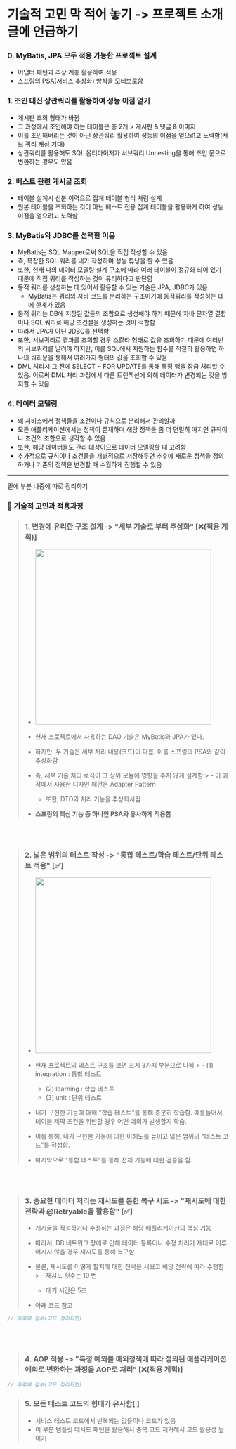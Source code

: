 # 기술적 고민 막 적어 놓기 -> 프로젝트 소개 글에 언급하기 

### 0. MyBatis, JPA 모두 적용 가능한 프로젝트 설계
- 어댑터 패턴과 추상 계층 활용하여 적용
- 스프링의 PSA(서비스 추상화) 방식을 모티브로함

### 1. 조인 대신 상관쿼리를 활용하여 성능 이점 얻기
- 게시판 조회 형태가 바뀜
- 그 과정에서 조인해야 하는 테이블은 총 2개 > 게시판 & 댓글 & 이미지
- 이를 조인해버리는 것이 아닌 상관쿼리 활용하여 성능의 이점을 얻으려고 노력함(서브 쿼리 캐싱 기대)
- 상관쿼리를 활용해도 SQL 옵티마이저가 서브쿼리 Unnesting을 통해 조인 문으로 변환하는 경우도 있음 

### 2. 베스트 관련 게시글 조회
- 테이블 설계시 선분 이력으로 집계 테이블 형식 처럼 설계
- 원본 테이블을 조회하는 것이 아닌 베스트 전용 집계 테이블을 활용하게 하여 성능 이점을 얻으려고 노력함

### 3. MyBatis와 JDBC를 선택한 이유
- MyBatis는 SQL Mapper로써 SQL을 직접 작성할 수 있음
- 즉, 복잡한 SQL 쿼리를 내가 작성하며 성능 튜닝을 할 수 있음
- 또한, 현재 나의 데이터 모델링 설계 구조에 따라 여러 테이블이 정규화 되어 있기 때문에 직접 쿼리를 작성하는 것이 유리하다고 판단함
- 동적 쿼리를 생성하는 데 있어서 활용할 수 있는 기술은 JPA, JDBC가 있음
  - MyBatis는 쿼리와 자바 코드를 분리하는 구조이기에 동적쿼리를 작성하는 데에 한계가 있음
- 동적 쿼리는 DB에 저장된 값들의 조합으로 생성해야 하기 때문에 자바 문자열 결합이나 SQL 쿼리로 해당 조건절을 생성하는 것이 적합함
- 따라서 JPA가 아닌 JDBC를 선택함 
- 또한, 서브쿼리로 결과를 조회할 경우 스칼라 형태로 값을 조회하기 때문에 여러번의 서브쿼리를 날려야 하지만, 이를 SQL에서 지원하는 함수를 적절히 활용하면 하나의 쿼리문을 통해서 여러가지 형태의 값을 조회할 수 있음
- DML 처리시 그 전에 SELECT ~ FOR UPDATE를 통해 특정 행을 잠금 처리할 수 있음. 이로써 DML 처리 과정에서 다른 트랜잭션에 의해 데이터가 변경되는 것을 방지할 수 있음

### 4. 데이터 모델링
- 왜 서비스에서 정책들을 조건이나 규칙으로 분리해서 관리할까
- 모든 애플리케이션에서는 정책이 존재하며 해당 정책을 좀 더 면밀히 따지면 규칙이나 조건의 조합으로 생각할 수 있음
- 또한, 해당 데이터들도 관리 대상이므로 데이터 모델링할 때 고려함 
- 추가적으로 규칙이나 조건들을 개별적으로 저장해두면 추후에 새로운 정책을 정의하거나 기존의 정책을 변경할 때 수월하게 진행할 수 있음


--------------
밑에 부분 나중에 따로 정리하기 

### 🤔 기술적 고민과 적용과정

> ### 1. 변경에 유리한 구조 설계 -> "세부 기술로 부터 추상화" [❌(적용 계획)]
> - <img src="description/기술적고민흔적/세부DAO기술로부터추상화시키기.jpeg" height="400" width="400">
> - 현재 프로젝트에서 사용하는 DAO 기술은 MyBatis와 JPA가 있다.
> - 하지만, 두 기술은 세부 처리 내용(코드)이 다름. 이를 스프링의 PSA와 같이 추상화함
> - 즉, 세부 기술 처리 로직이 그 상위 모듈에 영향을 주지 않게 설계함
    >   - 이 과정에서 사용한 디자인 패턴은 Adapter Pattern
>   - 또한, DTO와 처리 기능을 추상화시킴
>
> - <strong>스프링의 핵심 기능 중 하나인 PSA와 유사하게 적용함</strong>

<br>
<br>

> ### 2. 넓은 범위의 테스트 작성 -> "통합 테스트/학습 테스트/단위 테스트 적용" [✅]
> - <img src="description/기술적고민흔적/테스트에대한고민.png" height="400" width="400">
> - 현재 프로젝트의 테스트 구조를 보면 크게 3가지 부분으로 나뉨
    >   - (1) integration : 통합 테스트
>   - (2) learning : 학습 테스트
>   - (3) unit : 단위 테스트
>
> - 내가 구현한 기능에 대해 "학습 테스트"를 통해 충분히 학습함. 예를들어서, 테이블 제약 조건을 위반할 경우 어떤 예외가 발생할지 학습.
> - 이를 통해, 내가 구현한 기능에 대한 이해도를 높이고 넓은 범위의 "테스트 코드"를 작성함.
> - 마지막으로 "통합 테스트"를 통해 전체 기능에 대한 검증을 함.

<br>
<br>


> ### 3. 중요한 데이터 처리는 재시도를 통한 복구 시도 -> "재시도에 대한 전략과 @Retryable을 활용함" [✅]
> - 게시글을 작성하거나 수정하는 과정은 해당 애플리케이션의 핵심 기능
> - 따라서, DB 네트워크 장애로 인해 데이터 등록이나 수정 처리가 제대로 이루어지지 않을 경우 재시도를 통해 복구함
> - 물론, 재시도를 어떻게 할지에 대한 전략을 세웠고 해당 전략에 따라 수행함
    >   - 재시도 횟수는 10 번
>   - 대기 시간은 5초
>
> - 아래 코드 참고

```java
// 추후에 첨부(코드 정리되면) 

```
<br>
<br>

> ### 4. AOP 적용 -> "특정 예외를 예외정책에 따라 정의된 애플리케이션 예외로 변환하는 과정을 AOP로 처리" [❌(적용 계획)]
>

```java
// 추후에 첨부(코드 정리되면) 

```

> ### 5. 모든 테스트 코드의 형태가 유사함[ ]
> - 서비스 테스트 코드에서 반복되는 값들이나 코드가 있음
> - 이 부분 템플릿 메서드 패턴을 활용해서 중복 코드 제거해서 코드 활용성 높이기 

